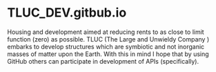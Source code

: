 # TLUC_DEV.gitbub.io
Housing and development aimed at reducing rents to as close to limit function (zero) as possible. TLUC (The Large and Unwieldy Company ) embarks to develop structures which are symbiotic and not inorganic masses of matter upon the Earth. With this in mind I hope that by using GitHub others can participate in development of APIs (specifically).
